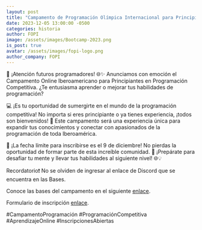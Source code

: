```yaml
---
layout: post
title: "Campamento de Programación Olímpica Internacional para Principiantes"
date: 2023-12-05 13:00:00 -0500
categories: historia
author: FOPI
image: /assets/images/Bootcamp-2023.png
is_post: true
avatar: /assets/images/fopi-logo.png
author_company: FOPI
---
```


🚀 ¡Atención futuros programadores! 🌐✨ Anunciamos con emoción el Campamento Online Iberoamericano para Principiantes en Programación Competitiva. ¿Te entusiasma aprender o mejorar tus habilidades de programación?

💻 ¡Es tu oportunidad de sumergirte en el mundo de la programación competitiva! No importa si eres principiante o ya tienes experiencia, ¡todos son bienvenidos! 🌟 Este campamento será una experiencia única para expandir tus conocimientos y conectar con apasionados de la programación de toda Iberoamérica.

📆 ¡La fecha límite para inscribirse es el 9 de diciembre! No pierdas la oportunidad de formar parte de esta increíble comunidad. 🚀 ¡Prepárate para desafiar tu mente y llevar tus habilidades al siguiente nivel! 🌐💡

Recordatorio❗️ No se olviden de ingresar al enlace de Discord que se encuentra en las Bases. 

Conoce las bases del campamento en el siguiente [enlace](https://drive.google.com/file/d/1if3m0DPda6trD5AiqqxIxc7C398yw7LE/view?usp=sharing).

Formulario de inscripción [enlace](https://forms.gle/EXx7Q6Mn3nVLYkPUA).

#CampamentoProgramación #ProgramaciónCompetitiva #AprendizajeOnline #InscripcionesAbiertas
